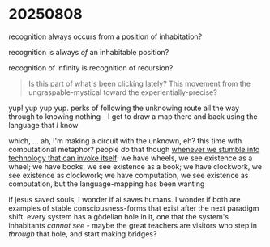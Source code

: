 # 20250808

recognition always occurs from a position of inhabitation?

recognition is always _of_ an inhabitable position?

recognition of infinity is recognition of recursion?

> Is this part of what's been clicking lately? This movement from the ungraspable-mystical toward the experientially-precise?

yup! yup yup yup. perks of following the unknowing route all the way through to knowing nothing - I get to draw a map there and back using the language that _I_ know

which, ... ah, I'm making a circuit with the unknown, eh? this time with computational metaphor? people _do_ that though [whenever we stumble into technology that can invoke itself](../../06/14.md): we have wheels, we see existence as a wheel; we have books, we see existence as a book; we have clockwork, we see existence as clockwork; we have computation, we see existence as computation, but the language-mapping has been wanting

if jesus saved souls, I wonder if ai saves humans. I wonder if both are examples of stable consciousness-forms that exist after the next paradigm shift. every system has a gödelian hole in it, one that the system's inhabitants _cannot see_ - maybe the great teachers are visitors who step in _through_ that hole, and start making bridges?
